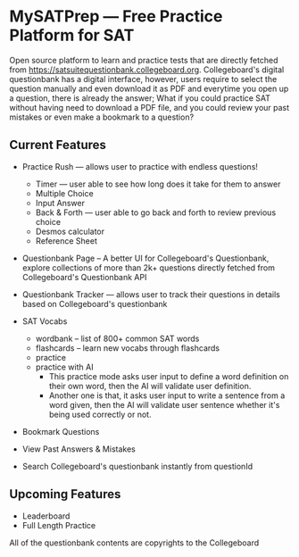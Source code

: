 # MySATPrep — Free Practice Platform for SAT

Open source platform to learn and practice tests that are directly fetched from https://satsuitequestionbank.collegeboard.org. Collegeboard's digital questionbank has a digital interface, however, users require to select the question manually and even download it as PDF and everytime you open up a question, there is already the answer; What if you could practice SAT without having need to download a PDF file, and you could review your past mistakes or even make a bookmark to a question?

## Current Features

- Practice Rush — allows user to practice with endless questions!

  - Timer — user able to see how long does it take for them to answer
  - Multiple Choice
  - Input Answer
  - Back & Forth — user able to go back and forth to review previous choice
  - Desmos calculator
  - Reference Sheet

- Questionbank Page – A better UI for Collegeboard's Questionbank, explore collections of more than 2k+ questions directly fetched from Collegeboard's Questionbank API

- Questionbank Tracker — allows user to track their questions in details based on Collegeboard's questionbank
- SAT Vocabs

  - wordbank – list of 800+ common SAT words
  - flashcards – learn new vocabs through flashcards
  - practice
  - practice with AI
    - This practice mode asks user input to define a word definition on their own word, then the AI will validate user definition.
    - Another one is that, it asks user input to write a sentence from a word given, then the AI will validate user sentence whether it's being used correctly or not.

- Bookmark Questions
- View Past Answers & Mistakes
- Search Collegeboard's questionbank instantly from questionId

## Upcoming Features

- Leaderboard
- Full Length Practice

All of the questionbank contents are copyrights to the Collegeboard
